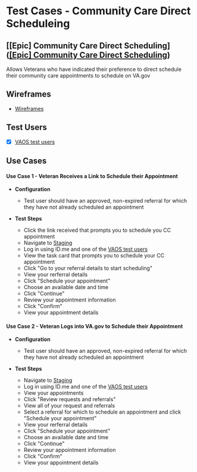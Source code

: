 # Test Cases - Community Care Direct Scheduleing 

## [[Epic] Community Care Direct Scheduling]([[Epic] Community Care Direct Scheduling](https://github.com/department-of-veterans-affairs/va.gov-team/issues/62496)) 
Allows Veterans who have indicated their preference to direct schedule their community care appointments to schedule on VA.gov

## Wireframes
- [Wireframes](https://www.figma.com/design/DsRXEFiYLCFnY5nBkp9Dc4/CC-Referral-%7C-Appointments-FE?node-id=2490-44318&node-type=canvas&t=Yp56YEzCJdBOliAu-0)

## Test Users 
- [X] [VAOS test users](https://github.com/department-of-veterans-affairs/va.gov-team-sensitive/blob/master/Administrative/vagov-users/staging-test-accounts-vaos.md)

## Use Cases
 
#### Use Case 1 - Veteran Receives a Link to Schedule their Appointment
- **Configuration**
  - Test user should have an approved, non-expired referral for which they have not already scheduled an appointment

- **Test Steps**
  - Click the link received that prompts you to schedule you CC appointment
  - Navigate to [Staging](http://staging.va.gov/?next=loginModal&oauth=true)
  - Log in using ID.me and one of the [VAOS test users](https://github.com/department-of-veterans-affairs/va.gov-team-sensitive/blob/master/Administrative/vagov-users/staging-test-accounts-vaos.md)
  - View the task card that prompts you to schedule your CC appointment
  - Click "Go to your referral details to start scheduling"
  - View your rerferral details
  - Click "Schedule your appointment"
  - Choose an available date and time
  - Click "Continue"
  - Review your appointment information
  - Click "Confirm"
  - View your appointment details

#### Use Case 2 - Veteran Logs into VA.gov to Schedule their Appointment
- **Configuration**
  - Test user should have an approved, non-expired referral for which they have not already scheduled an appointment

- **Test Steps**
  - Navigate to [Staging](http://staging.va.gov/?next=loginModal&oauth=true)
  - Log in using ID.me and one of the [VAOS test users](https://github.com/department-of-veterans-affairs/va.gov-team-sensitive/blob/master/Administrative/vagov-users/staging-test-accounts-vaos.md)
  - View your appointments
  - Click "Review requests and referrals"
  - View all of your request and referrals
  - Select a referral for which to schedule an appointment and click "Schedule your appointment"
  - View your rerferral details
  - Click "Schedule your appointment"
  - Choose an available date and time
  - Click "Continue"
  - Review your appointment information
  - Click "Confirm"
  - View your appointment details
